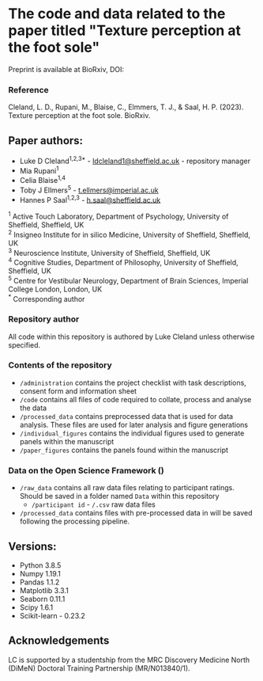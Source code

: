 # The code and data related to the paper titled "Texture perception at the foot sole"
Preprint is available at BioRxiv, DOI: 

### Reference
Cleland, L. D., Rupani, M., Blaise, C., Elmmers, T. J., & Saal, H. P. (2023). Texture perception at the foot sole. BioRxiv.

## Paper authors:
* Luke D Cleland<sup>1,2,3*</sup> - ldcleland1@sheffield.ac.uk - repository manager
* Mia Rupani<sup>1</sup>
* Celia Blaise<sup>1,4</sup>
* Toby J Ellmers<sup>5</sup> - t.ellmers@imperial.ac.uk
* Hannes P Saal<sup>1,2,3</sup> - h.saal@sheffield.ac.uk

<sup>1</sup> Active Touch Laboratory, Department of Psychology, University of Sheffield, Sheffield, UK <br />
<sup>2</sup> Insigneo Institute for in silico Medicine, University of Sheffield, Sheffield, UK <br />
<sup>3</sup> Neuroscience Institute, University of Sheffield, Sheffield, UK <br />
<sup>4</sup> Cognitive Studies, Department of Philosophy, University of Sheffield, Sheffield, UK <br />
<sup>5</sup> Centre for Vestibular Neurology, Department of Brain Sciences, Imperial College London, London, UK <br />
<sup>*</sup> Corresponding author

### Repository author
All code within this repository is authored by Luke Cleland unless otherwise specified.

### Contents of the repository
* `/administration` contains the project checklist with task descriptions, consent form and information sheet
* `/code` contains all files of code required to collate, process and analyse the data
* `/processed_data` contains preprocessed data that is used for data analysis. These files are used for later analysis and figure generations
* `/individual_figures` contains the individual figures used to generate panels within the manuscript
* `/paper_figures` contains the panels found within the manuscript

### Data on the Open Science Framework ()
* `/raw_data` contains all raw data files relating to participant ratings. Should be saved in a folder named `Data` within this repository
     - `/participant id`
             - `/.csv` raw data files
* `/processed_data` contains files with pre-processed data in will be saved following the processing pipeline. 

## Versions:
* Python 3.8.5
* Numpy 1.19.1
* Pandas 1.1.2
* Matplotlib 3.3.1
* Seaborn 0.11.1
* Scipy 1.6.1
* Scikit-learn - 0.23.2    

## Acknowledgements
LC is supported by a studentship from the MRC Discovery Medicine North (DiMeN)
Doctoral Training Partnership (MR/N013840/1).
